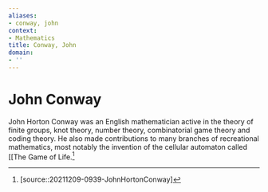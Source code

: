 ```yaml
---
aliases:
- conway, john
context:
- Mathematics
title: Conway, John
domain:
- ''
---
```


# John Conway

John Horton Conway was an English mathematician active in the theory of finite groups, knot theory, number theory, combinatorial game theory and coding theory. He also made contributions to many branches of recreational mathematics, most notably the invention of the cellular automaton called [[The Game of Life.[^1]

[^1]: [source::20211209-0939-JohnHortonConway]
